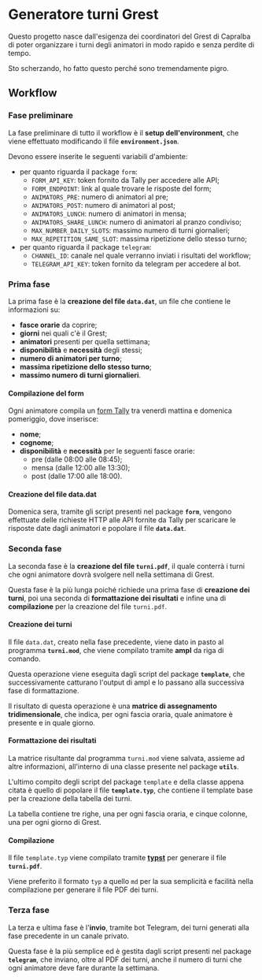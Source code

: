 # Generatore turni Grest

Questo progetto nasce dall'esigenza dei coordinatori del Grest di Capralba di poter organizzare i turni degli animatori in modo rapido e senza perdite di tempo.

Sto scherzando, ho fatto questo perché sono tremendamente pigro.

## Workflow

### Fase preliminare

La fase preliminare di tutto il workflow è il __setup dell'environment__, che viene effettuato modificando il file __`environment.json`__.

Devono essere inserite le seguenti variabili d'ambiente:
- per quanto riguarda il package `form`:
  - `FORM_API_KEY`: token fornito da Tally per accedere alle API;
  - `FORM_ENDPOINT`: link al quale trovare le risposte del form;
  - `ANIMATORS_PRE`: numero di animatori al pre;
  - `ANIMATORS_POST`: numero di animatori al post;
  - `ANIMATORS_LUNCH`: numero di animatori in mensa;
  - `ANIMATORS_SHARE_LUNCH`: numero di animatori al pranzo condiviso;
  - `MAX_NUMBER_DAILY_SLOTS`: massimo numero di turni giornalieri;
  - `MAX_REPETITION_SAME_SLOT`: massima ripetizione dello stesso turno;
- per quanto riguarda il package `telegram`:
  - `CHANNEL_ID`: canale nel quale verranno inviati i risultati del workflow;
  - `TELEGRAM_API_KEY`: token fornito da telegram per accedere al bot.

### Prima fase

La prima fase è la __creazione del file `data.dat`__, un file che contiene le informazioni su:
- __fasce orarie__ da coprire;
- __giorni__ nei quali c'è il Grest;
- __animatori__ presenti per quella settimana;
- __disponibilità__ e __necessità__ degli stessi;
- __numero di animatori per turno__;
- __massima ripetizione dello stesso turno__;
- __massimo numero di turni giornalieri__.

#### Compilazione del form

Ogni animatore compila un [form Tally](https://tally.so) tra venerdì mattina e domenica pomeriggio, dove inserisce:
* __nome__;
* __cognome__;
* __disponibilità__ e __necessità__ per le seguenti fasce orarie:
  * pre (dalle 08:00 alle 08:45);
  * mensa (dalle 12:00 alle 13:30);
  * post (dalle 17:00 alle 18:00).

#### Creazione del file data.dat

Domenica sera, tramite gli script presenti nel package __`form`__, vengono effettuate delle richieste HTTP alle API fornite da Tally per scaricare le risposte date dagli animatori e popolare il file __`data.dat`__.

### Seconda fase

La seconda fase è la __creazione del file `turni.pdf`__, il quale conterrà i turni che ogni animatore dovrà svolgere nell nella settimana di Grest.

Questa fase è la più lunga poiché richiede una prima fase di __creazione dei turni__, poi una seconda di __formattazione dei risultati__ e infine una di __compilazione__ per la creazione del file `turni.pdf`.

#### Creazione dei turni

Il file `data.dat`, creato nella fase precedente, viene dato in pasto al programma __`turni.mod`__, che viene compilato tramite __ampl__ da riga di comando.

Questa operazione viene eseguita dagli script del package __`template`__, che successivamente catturano l'output di ampl e lo passano alla successiva fase di formattazione.

Il risultato di questa operazione è una __matrice di assegnamento tridimensionale__, che indica, per ogni fascia oraria, quale animatore è presente e in quale giorno.

#### Formattazione dei risultati

La matrice risultante dal programma `turni.mod` viene salvata, assieme ad altre informazioni, all'interno di una classe presente nel package __`utils`__.

L'ultimo compito degli script del package `template` e della classe appena citata è quello di popolare il file __`template.typ`__, che contiene il template base per la creazione della tabella dei turni.

La tabella contiene tre righe, una per ogni fascia oraria, e cinque colonne, una per ogni giorno di Grest.

#### Compilazione

Il file `template.typ` viene compilato tramite [__typst__](https://github.com/typst/typst) per generare il file __`turni.pdf`__.

Viene preferito il formato `typ` a quello `md` per la sua semplicità e facilità nella compilazione per generare il file PDF dei turni.

### Terza fase

La terza e ultima fase è l'__invio__, tramite bot Telegram, dei turni generati alla fase precedente in un canale privato.

Questa fase è la più semplice ed è gestita dagli script presenti nel package __`telegram`__, che inviano, oltre al PDF dei turni, anche il numero di turni che ogni animatore deve fare durante la settimana.
